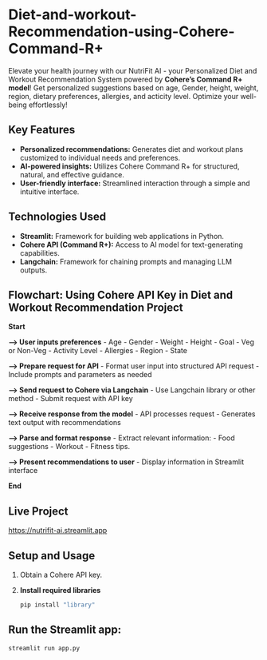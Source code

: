 # Diet-and-workout-Recommendation-using-Cohere-Command-R+
Elevate your health journey with our NutriFit AI - your Personalized Diet and Workout Recommendation System powered by **Cohere’s Command R+ model**! Get personalized suggestions based on age, Gender, height, weight, region, dietary preferences, allergies, and acticity level. Optimize your well-being effortlessly!

## Key Features

- **Personalized recommendations:** Generates diet and workout plans customized to individual needs and preferences.
- **AI-powered insights:** Utilizes Cohere Command R+ for structured, natural, and effective guidance.
- **User-friendly interface:** Streamlined interaction through a simple and intuitive interface.

## Technologies Used

- **Streamlit:** Framework for building web applications in Python.
- **Cohere API (Command R+):** Access to AI model for text-generating capabilities.
- **Langchain:** Framework for chaining prompts and managing LLM outputs.

## Flowchart: Using Cohere API Key in Diet and Workout Recommendation Project

**Start**

**--> User inputs preferences** - Age - Gender - Weight - Height - Goal - Veg or Non-Veg - Activity Level - Allergies - Region - State

**--> Prepare request for API** - Format user input into structured API request - Include prompts and parameters as needed

**--> Send request to Cohere via Langchain** - Use Langchain library or other method - Submit request with API key

**--> Receive response from the model** - API processes request - Generates text output with recommendations

**--> Parse and format response** - Extract relevant information: - Food suggestions - Workout - Fitness tips.

**--> Present recommendations to user** - Display information in Streamlit interface


**End**

## Live Project

https://nutrifit-ai.streamlit.app

## Setup and Usage

1. Obtain a Cohere API key.
2. **Install required libraries**

   ```bash
   pip install "library"

## Run the Streamlit app:

   ````Bash
   streamlit run app.py   
